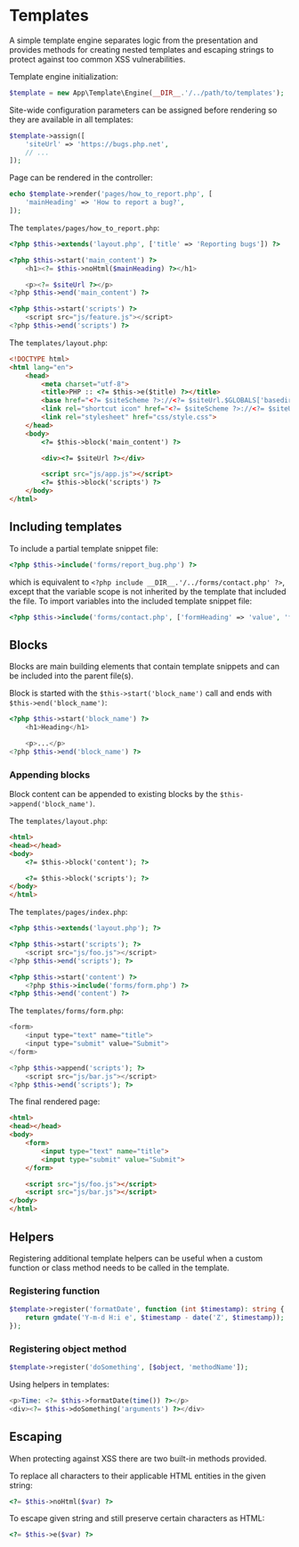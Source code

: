 # Templates

A simple template engine separates logic from the presentation and provides
methods for creating nested templates and escaping strings to protect against
too common XSS vulnerabilities.

Template engine initialization:

```php
$template = new App\Template\Engine(__DIR__.'/../path/to/templates');
```

Site-wide configuration parameters can be assigned before rendering so they are
available in all templates:

```php
$template->assign([
    'siteUrl' => 'https://bugs.php.net',
    // ...
]);
```

Page can be rendered in the controller:

```php
echo $template->render('pages/how_to_report.php', [
    'mainHeading' => 'How to report a bug?',
]);
```

The `templates/pages/how_to_report.php`:

```php
<?php $this->extends('layout.php', ['title' => 'Reporting bugs']) ?>

<?php $this->start('main_content') ?>
    <h1><?= $this->noHtml($mainHeading) ?></h1>

    <p><?= $siteUrl ?></p>
<?php $this->end('main_content') ?>

<?php $this->start('scripts') ?>
    <script src="js/feature.js"></script>
<?php $this->end('scripts') ?>
```

The `templates/layout.php`:

```html
<!DOCTYPE html>
<html lang="en">
    <head>
        <meta charset="utf-8">
        <title>PHP :: <?= $this->e($title) ?></title>
        <base href="<?= $siteScheme ?>://<?= $siteUrl.$GLOBALS['basedir'] ?>">
        <link rel="shortcut icon" href="<?= $siteScheme ?>://<?= $siteUrl.$GLOBALS['basedir'] ?>images/favicon.ico">
        <link rel="stylesheet" href="css/style.css">
    </head>
    <body>
        <?= $this->block('main_content') ?>

        <div><?= $siteUrl ?></div>

        <script src="js/app.js"></script>
        <?= $this->block('scripts') ?>
    </body>
</html>
```

## Including templates

To include a partial template snippet file:

```php
<?php $this->include('forms/report_bug.php') ?>
```

which is equivalent to `<?php include __DIR__.'/../forms/contact.php' ?>`,
except that the variable scope is not inherited by the template that included
the file. To import variables into the included template snippet file:

```php
<?php $this->include('forms/contact.php', ['formHeading' => 'value', 'foo' => 'bar']) ?>
```

## Blocks

Blocks are main building elements that contain template snippets and can be
included into the parent file(s).

Block is started with the `$this->start('block_name')` call and ends with
`$this->end('block_name')`:

```php
<?php $this->start('block_name') ?>
    <h1>Heading</h1>

    <p>...</p>
<?php $this->end('block_name') ?>
```

### Appending blocks

Block content can be appended to existing blocks by the
`$this->append('block_name')`.

The `templates/layout.php`:

```html
<html>
<head></head>
<body>
    <?= $this->block('content'); ?>

    <?= $this->block('scripts'); ?>
</body>
</html>
```

The `templates/pages/index.php`:

```php
<?php $this->extends('layout.php'); ?>

<?php $this->start('scripts'); ?>
    <script src="js/foo.js"></script>
<?php $this->end('scripts'); ?>

<?php $this->start('content') ?>
    <?php $this->include('forms/form.php') ?>
<?php $this->end('content') ?>
```

The `templates/forms/form.php`:

```php
<form>
    <input type="text" name="title">
    <input type="submit" value="Submit">
</form>

<?php $this->append('scripts'); ?>
    <script src="js/bar.js"></script>
<?php $this->end('scripts'); ?>
```

The final rendered page:

```html
<html>
<head></head>
<body>
    <form>
        <input type="text" name="title">
        <input type="submit" value="Submit">
    </form>

    <script src="js/foo.js"></script>
    <script src="js/bar.js"></script>
</body>
</html>
```

## Helpers

Registering additional template helpers can be useful when a custom function or
class method needs to be called in the template.

### Registering function

```php
$template->register('formatDate', function (int $timestamp): string {
    return gmdate('Y-m-d H:i e', $timestamp - date('Z', $timestamp));
});
```

### Registering object method

```php
$template->register('doSomething', [$object, 'methodName']);
```

Using helpers in templates:

```php
<p>Time: <?= $this->formatDate(time()) ?></p>
<div><?= $this->doSomething('arguments') ?></div>
```

## Escaping

When protecting against XSS there are two built-in methods provided.

To replace all characters to their applicable HTML entities in the given string:

```php
<?= $this->noHtml($var) ?>
```

To escape given string and still preserve certain characters as HTML:

```php
<?= $this->e($var) ?>
```
